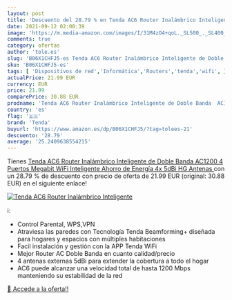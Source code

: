 ```yaml
---
layout: post
title: 'Descuento del 28.79 % en Tenda AC6 Router Inalámbrico Inteligente'
date: 2021-09-12 02:00:39
image: 'https://m.media-amazon.com/images/I/31M4zO4+qoL._SL500_._SL400_.jpg'
comments: true
category: ofertas
author: 'tole.es'
slug: 'B06X1CHFJ5-es Tenda AC6 Router Inalámbrico Inteligente de Doble Banda...'
sku: 'B06X1CHFJ5-es'
tags: [ 'Dispositivos de red','Informática','Routers','tenda','wifi', ]
actualPrice: 21.99 EUR
currency: EUR
price: 21.99
comparePrice: 30.88 EUR
prodname: 'Tenda AC6 Router Inalámbrico Inteligente de Doble Banda  AC1200  4 Puertos Megabit  WiFi Inteligente  Ahorro de Energía  4x 5dBi HG Antenas '
country: 'es'
flag: '🇪🇸'
brand: 'Tenda'
buyurl: 'https://www.amazon.es/dp/B06X1CHFJ5/?tag=tolees-21'
descuento: '28.79'
average: '25.2409638554215'
---
```


Tienes [Tenda AC6 Router Inalámbrico Inteligente de Doble Banda  AC1200  4 Puertos Megabit  WiFi Inteligente  Ahorro de Energía  4x 5dBi HG Antenas ](https://www.amazon.es/dp/B06X1CHFJ5/?tag=tolees-21) con un 28.79 % de descuento con precio de oferta de 21.99 EUR (original: 30.88 EUR) en el siguiente enlace!

[![Tenda AC6 Router Inalámbrico Inteligente](https://m.media-amazon.com/images/I/31M4zO4+qoL._SL500_._SL400_.jpg)](https://www.amazon.es/dp/B06X1CHFJ5/?tag=tolees-21)

ℹ️:

- Control Parental, WPS,VPN
- Atraviesa las paredes con Tecnología Tenda Beamforming+ diseñada para hogares y espacios con múltiples habitaciones
- Facil instalación y gestión con la APP Tenda WiFi
- Mejor Router AC Doble Banda en cuanto calidad/precio
- 4 antenas externas 5dBi para extender la cobertura a todo el hogar
- AC6 puede alcanzar una velocidad total de hasta 1200 Mbps manteniendo su estabilidad de la red

[🛒 Accede a la oferta!!](https://www.amazon.es/dp/B06X1CHFJ5/?tag=tolees-21)
